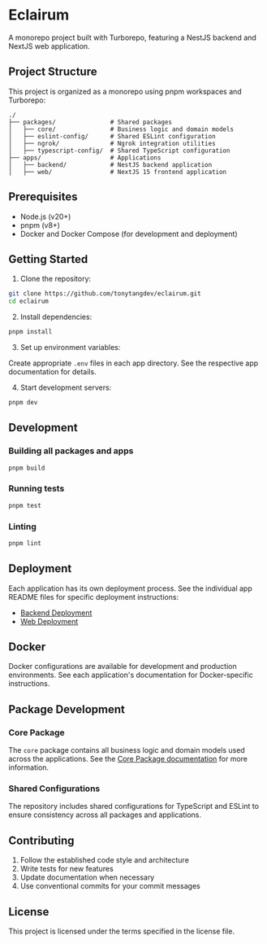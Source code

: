 # Eclairum

A monorepo project built with Turborepo, featuring a NestJS backend and NextJS web application.

## Project Structure

This project is organized as a monorepo using pnpm workspaces and Turborepo:

```
./
├── packages/               # Shared packages
│   ├── core/               # Business logic and domain models
│   ├── eslint-config/      # Shared ESLint configuration
│   ├── ngrok/              # Ngrok integration utilities
│   ├── typescript-config/  # Shared TypeScript configuration
├── apps/                   # Applications
│   ├── backend/            # NestJS backend application
│   ├── web/                # NextJS 15 frontend application
```

## Prerequisites

- Node.js (v20+)
- pnpm (v8+)
- Docker and Docker Compose (for development and deployment)

## Getting Started

1. Clone the repository:

```bash
git clone https://github.com/tonytangdev/eclairum.git
cd eclairum
```

2. Install dependencies:

```bash
pnpm install
```

3. Set up environment variables:

Create appropriate `.env` files in each app directory. See the respective app documentation for details.

4. Start development servers:

```bash
pnpm dev
```

## Development

### Building all packages and apps

```bash
pnpm build
```

### Running tests

```bash
pnpm test
```

### Linting

```bash
pnpm lint
```

## Deployment

Each application has its own deployment process. See the individual app README files for specific deployment instructions:

- [Backend Deployment](./apps/backend/README.md)
- [Web Deployment](./apps/web/README.md)

## Docker

Docker configurations are available for development and production environments. See each application's documentation for Docker-specific instructions.

## Package Development

### Core Package

The `core` package contains all business logic and domain models used across the applications. See the [Core Package documentation](./packages/core/README.md) for more information.

### Shared Configurations

The repository includes shared configurations for TypeScript and ESLint to ensure consistency across all packages and applications.

## Contributing

1. Follow the established code style and architecture
2. Write tests for new features
3. Update documentation when necessary
4. Use conventional commits for your commit messages

## License

This project is licensed under the terms specified in the license file.
